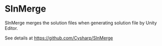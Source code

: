 # SlnMerge
SlnMerge merges the solution files when generating solution file by Unity Editor.

See details at https://github.com/Cysharp/SlnMerge